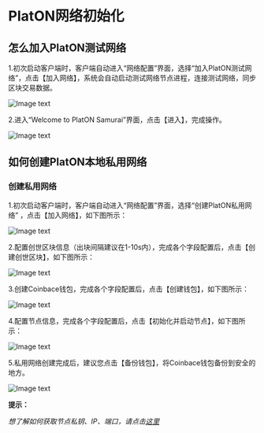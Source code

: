 # PlatON网络初始化

## <a name="join_net"></a>怎么加入PlatON测试网络

1.初次启动客户端时，客户端自动进入“网络配置”界面，选择“加入PlatON测试网络”，点击【加入网络】，系统会自动启动测试网络节点进程，连接测试网络，同步区块交易数据。

![Image text](./platon-samurai/image/Testnet-cn.png)

2.进入“Welcome to PlatON Samurai”界面，点击【进入】，完成操作。

![Image text](./platon-samurai/image/Welcome_to_Samurai-cn.png)


## <a name="create_private"></a>如何创建PlatON本地私用网络

### 创建私用网络

1.初次启动客户端时，客户端自动进入“网络配置”界面，选择“创建PlatON私用网络” ，点击【加入网络】，如下图所示：

![Image text](./platon-samurai/image/private-net-cn.png)

2.配置创世区块信息（出块间隔建议在1-10s内），完成各个字段配置后，点击【创建创世区块】，如下图所示：

![Image text](./platon-samurai/image/Genesis_Block-cn.png)

3.创建Coinbace钱包，完成各个字段配置后，点击【创建钱包】，如下图所示：

![Image text](./platon-samurai/image/Wallet_creation-cn.png)

4.配置节点信息，完成各个字段配置后，点击【初始化并启动节点】，如下图所示：

![Image text](./platon-samurai/image/Set_nodes-cn.png)

5.私用网络创建完成后，建议您点击【备份钱包】，将Coinbace钱包备份到安全的地方。

![Image text](./platon-samurai/image/Private-net_success-cn.png)

**提示：**

*想了解如何获取节点私钥、IP、端口，请点击[这里](%5bChinese-Simplified%5d-%e7%a7%81%e6%9c%89%e7%bd%91%e7%bb%9c)*





